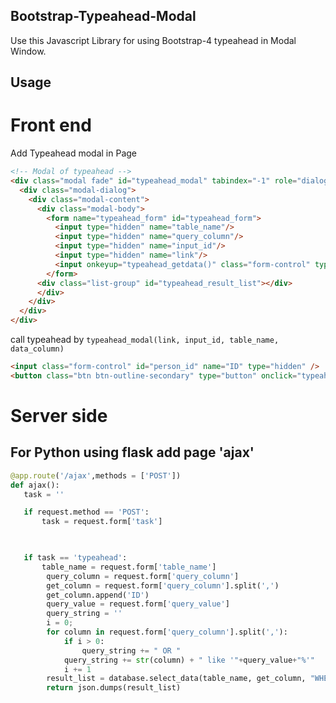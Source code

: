 Bootstrap-Typeahead-Modal
---------------
Use this Javascript Library for using Bootstrap-4 typeahead in Modal Window.


Usage
-----

# Front end
Add Typeahead modal in Page

```html
<!-- Modal of typeahead -->
<div class="modal fade" id="typeahead_modal" tabindex="-1" role="dialog" aria-hidden="true">
  <div class="modal-dialog">
    <div class="modal-content">
      <div class="modal-body">
        <form name="typeahead_form" id="typeahead_form">
          <input type="hidden" name="table_name"/>
          <input type="hidden" name="query_column"/>
          <input type="hidden" name="input_id"/>
          <input type="hidden" name="link"/>
          <input onkeyup="typeahead_getdata()" class="form-control" type="text" name="query_value" />
        </form>
      <div class="list-group" id="typeahead_result_list"></div>
      </div>
    </div>
  </div>
</div>
```
call typeahead by `typeahead_modal(link, input_id, table_name, data_column)`

```html
<input class="form-control" id="person_id" name="ID" type="hidden" />
<button class="btn btn-outline-secondary" type="button" onclick="typeahead_modal('ajax','person_id', 'table_persons', ['first_name','last_name'])">SELECT</button>
```

# Server side

For Python using flask add page 'ajax'
----------

```python
@app.route('/ajax',methods = ['POST'])
def ajax():
   task = ''

   if request.method == 'POST':
       task = request.form['task']


   
   if task == 'typeahead':
       table_name = request.form['table_name']
        query_column = request.form['query_column']
        get_column = request.form['query_column'].split(',')
        get_column.append('ID')
        query_value = request.form['query_value']
        query_string = ''
        i = 0;
        for column in request.form['query_column'].split(','):
            if i > 0:
                query_string += " OR "
            query_string += str(column) + " like '"+query_value+"%'"
            i += 1
        result_list = database.select_data(table_name, get_column, "WHERE "+query_string)
        return json.dumps(result_list)
```
